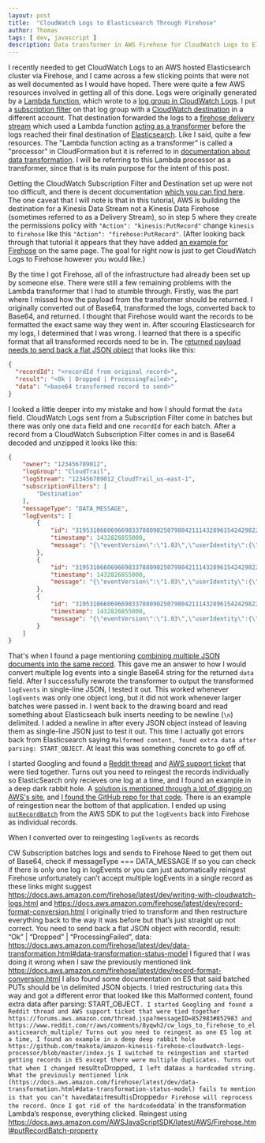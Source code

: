 ```yaml
---
layout: post
title:  "CloudWatch Logs to Elasticsearch Through Firehose"
author: Thomas
tags: [ dev, javascript ]
description: Data transformer in AWS Firehose for CloudWatch Logs to Elasticsearch
---
```

I recently needed to get CloudWatch Logs to an AWS hosted Elasticsearch cluster via Firehose, and I came across a few sticking points that were not as well documented as I would have hoped. There were quite a few AWS resources involved in getting all of this done. Logs were originally generated by a [Lambda function](https://docs.aws.amazon.com/AWSCloudFormation/latest/UserGuide/aws-resource-lambda-function.html), which wrote to a [log group in CloudWatch Logs](https://docs.aws.amazon.com/AWSCloudFormation/latest/UserGuide/aws-resource-logs-loggroup.html). I put a [subscription filter](https://docs.aws.amazon.com/AWSCloudFormation/latest/UserGuide/aws-resource-logs-subscriptionfilter.html) on that log group with a [CloudWatch destination](https://docs.aws.amazon.com/AWSCloudFormation/latest/UserGuide/aws-resource-logs-destination.html) in a different account. That destination forwarded the logs to a [firehose delivery stream](https://docs.aws.amazon.com/AWSCloudFormation/latest/UserGuide/aws-resource-kinesisfirehose-deliverystream.html) which used a Lambda function [acting as a transformer](https://docs.aws.amazon.com/AWSCloudFormation/latest/UserGuide/aws-properties-kinesisfirehose-deliverystream-processor.html) before the logs reached their final destination of [Elasticsearch](https://docs.aws.amazon.com/AWSCloudFormation/latest/UserGuide/aws-resource-elasticsearch-domain.html). Like I said, quite a few resources. The "Lambda function acting as a transformer" is called a "processor" in CloudFormation but it is referred to in [documentation about data transformation](https://docs.aws.amazon.com/firehose/latest/dev/data-transformation.html#data-transformation-flow). I will be referring to this Lambda processor as a transformer, since that is its main purpose for the intent of this post.

Getting the CloudWatch Subscription Filter and Destination set up were not too difficult, and there is decent documentation [which you can find here](https://docs.aws.amazon.com/AmazonCloudWatch/latest/logs/SubscriptionFilters.html#DestinationKinesisExample). The one caveat that I will note is that in this tutorial, AWS is building the destination for a Kinesis Data Stream not a Kinesis Data Firehose (sometimes referred to as a Delivery Stream), so in step 5 where they create the permissions policy with `"Action": "kinesis:PutRecord"` change `kinesis` to `firehose` like this `"Action": "firehose:PutRecord"`. (After looking back through that tutorial it appears that they have added [an example for Firehose](https://docs.aws.amazon.com/AmazonCloudWatch/latest/logs/SubscriptionFilters.html#FirehoseExample) on the same page. The goal for right now is just to get CloudWatch Logs to Firehose however you would like.)

By the time I got Firehose, all of the infrastructure had already been set up by someone else. There were still a few remaining problems with the Lambda transformer that I had to stumble through. Firstly, was the part where I missed how the payload from the transformer should be returned. I originally converted out of Base64, transformed the logs, converted back to Base64, and returned. I thought that Firehose would want the records to be formatted the exact same way they went in. After scouring Elasticsearch for my logs, I determined that I was wrong. I learned that there is a specific format that all transformed records need to be in. The [returned payload needs to send back a flat JSON object](https://docs.aws.amazon.com/firehose/latest/dev/data-transformation.html#data-transformation-status-model) that looks like this:
```json
{
  "recordId": "<recordId from original record>",
  "result": "<Ok | Dropped | ProcessingFailed>",
  "data": "<base64 transformed record to send>"
}
```

I looked a little deeper into my mistake and how I should format the `data` field. CloudWatch Logs sent from a Subscription Filter come in batches but there was only one `data` field and one `recordId` for each batch. After a record from a CloudWatch Subscription Filter comes in and is Base64 decoded and unzipped it looks like this:
```json
{
    "owner": "123456789012",
    "logGroup": "CloudTrail",
    "logStream": "123456789012_CloudTrail_us-east-1",
    "subscriptionFilters": [
        "Destination"
    ],
    "messageType": "DATA_MESSAGE",
    "logEvents": [
        {
            "id": "31953106606966983378809025079804211143289615424298221568",
            "timestamp": 1432826855000,
            "message": "{\"eventVersion\":\"1.03\",\"userIdentity\":{\"type\":\"Root\"}"
        },
        {
            "id": "31953106606966983378809025079804211143289615424298221569",
            "timestamp": 1432826855000,
            "message": "{\"eventVersion\":\"1.03\",\"userIdentity\":{\"type\":\"Root\"}"
        },
        {
            "id": "31953106606966983378809025079804211143289615424298221570",
            "timestamp": 1432826855000,
            "message": "{\"eventVersion\":\"1.03\",\"userIdentity\":{\"type\":\"Root\"}"
        }
    ]
}
```
That's when I found a page mentioning [combining multiple JSON documents into the same record](https://docs.aws.amazon.com/firehose/latest/dev/record-format-conversion.html). This gave me an answer to how I would convert multiple log events into a single Base64 string for the returned `data` field. After I successfully rewrote the transformer to output the transformed `logEvents` in single-line JSON, I tested it out. This worked whenever `logEvents` was only one object long, but it did not work whenever larger batches were passed in. I went back to the drawing board and read something about Elasticseach bulk inserts needing to be newline (`\n`) delimited. I added a newline in after every JSON object instead of leaving them as single-line JSON just to test it out. This time I actually got errors back from Elasticsearch saying `Malformed content, found extra data after parsing: START_OBJECT`. At least this was something concrete to go off of.

I started Googling and found a [Reddit thread](https://www.reddit.com/r/aws/comments/8yqwh2/cw_logs_to_firehose_to_elasticsearch_multiple/) and [AWS support ticket](https://forums.aws.amazon.com/thread.jspa?messageID=852983#852983) that were tied together. Turns out you need to reingest the records individually so ElasticSearch only recieves one log at a time, and I found an example in a deep dark rabbit hole. A [solution is mentioned through a lot of digging on AWS's site](https://serverlessrepo.aws.amazon.com/applications/us-east-1/107764952090/kinesis-firehose-cloudwatch-logs-processor), and [I found the GitHub repo for that code](https://github.com/tmakota/amazon-kinesis-firehose-cloudwatch-logs-processor/blob/master/index.js). There is an example of reingestion near the bottom of that application. I ended up using [`putRecordBatch`](https://docs.aws.amazon.com/AWSJavaScriptSDK/latest/AWS/Firehose.html#putRecordBatch-property) from the AWS SDK to put the `logEvents` back into Firehose as individual records.

When I converted over to reingesting `logEvents` as records




CW Subscription batches logs and sends to Firehose
Need to get them out of Base64, check if messageType === DATA_MESSAGE
If so you can check if there is only one log in logEvents or you can just automatically reingest
Firehose unfortunately can’t accept multiple logEvents in a single record as these links might suggest https://docs.aws.amazon.com/firehose/latest/dev/writing-with-cloudwatch-logs.html and https://docs.aws.amazon.com/firehose/latest/dev/record-format-conversion.html
I originally tried to transform and then restructure everything back to the way it was before but that’s just straight up not correct. You need to send back a flat JSON object with recordId, result: “Ok” | “Dropped” | “ProcessingFailed”, data: <base64 transformed version> https://docs.aws.amazon.com/firehose/latest/dev/data-transformation.html#data-transformation-status-model
I figured that I was doing it wrong when I saw the previously mentioned link https://docs.aws.amazon.com/firehose/latest/dev/record-format-conversion.html
I also found some documentation on ES that said batched PUTs should be \n delimited JSON objects. I tried restructuring `data` this way and got a different error that looked like this Malformed content, found extra data after parsing: START_OBJECT`.
I started Googling and found a Reddit thread and AWS support ticket that were tied together https://forums.aws.amazon.com/thread.jspa?messageID=852983#852983 and https://www.reddit.com/r/aws/comments/8yqwh2/cw_logs_to_firehose_to_elasticsearch_multiple/
Turns out you need to reingest as one ES log at a time, I found an example in a deep deep rabbit hole https://github.com/tmakota/amazon-kinesis-firehose-cloudwatch-logs-processor/blob/master/index.js
I switched to reingestion and started getting records in ES except there were multiple duplicates.
Turns out that when I changed `result` to `Dropped`, I left `data` as a hardcoded string. What the previously mentioned link (https://docs.aws.amazon.com/firehose/latest/dev/data-transformation.html#data-transformation-status-model) fails to mention is that you can’t have `data` if `result` is `Dropped` or Firehose will reprocess the record. Once I got rid of the hardcoded `data` in the transformation Lambda’s response, everything clicked.
Reingest using https://docs.aws.amazon.com/AWSJavaScriptSDK/latest/AWS/Firehose.html#putRecordBatch-property
